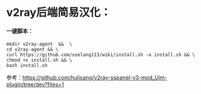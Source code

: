 # v2ray后端简易汉化：

#### 一键脚本：
    mkdir v2ray-agent  &&  \
    cd v2ray-agent && \
    curl https://github.com/xuelang113/wiki/install.sh -o install.sh && \
    chmod +x install.sh && \
    bash install.sh


参考：https://github.com/hulisang/v2ray-sspanel-v3-mod_Uim-plugin/tree/dev?files=1
